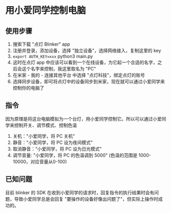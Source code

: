 # 用小爱同学控制电脑

## 使用步骤

1. 搜索下载 "点灯 Blinker" app
2. 注册并登录，添加设备，选择 "独立设备"，选择网络接入，复制这里的 key
3. `export AUTH_KEY=xxx` python3 main.py
4. 这时在点灯 app 中应该可以看到一个在线设备，为它起一个合适的名字，之后会这个名字来控制，我这里取名为 "PC"
5. 在米家 - 我的 - 连接其他平台 中选择 "点灯科技"，绑定点灯的账号
6. 选择同步设备，即可将点灯中的设备同步到米家，现在就可以通过小爱同学来控制你的电脑了

## 指令

因为原理是将这台电脑模拟为一个台灯，用小爱同学控制它。所以可以通过小爱同学来控制开关、调节模式、控制色温

1. 关机："小爱同学，将 PC 关机"
2. 静音："小爱同学，将 PC 设为夜间模式"
3. 取消静音："小爱同学，将 PC 设为日光模式"
4. 调节音量: "小爱同学，将 PC 的色温调到 5000" (色温的范围是 1000-10000，对应音量从0-100)

## 已知问题

目前 blinker 的 SDK 在收到小爱同学的请求时，回复指令的执行结果时会有问题，导致小爱同学总是会回复 "要操作的设备好像出问题了"，但实际上操作时成功的。

